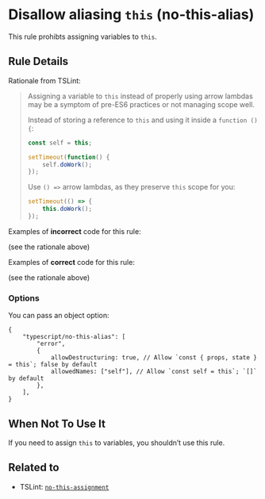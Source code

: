 # Disallow aliasing `this` (no-this-alias)

This rule prohibts assigning variables to `this`.

## Rule Details

Rationale from TSLint:

> Assigning a variable to `this` instead of properly using arrow lambdas may be a symptom of pre-ES6 practices
> or not managing scope well.
>
> Instead of storing a reference to `this` and using it inside a `function () {`:
>
> ```js
> const self = this;
>
> setTimeout(function() {
>     self.doWork();
> });
> ```
>
> Use `() =>` arrow lambdas, as they preserve `this` scope for you:
>
> ```js
> setTimeout(() => {
>     this.doWork();
> });
> ```

Examples of **incorrect** code for this rule:

(see the rationale above)

Examples of **correct** code for this rule:

(see the rationale above)

### Options

You can pass an object option:

```json5
{
    "typescript/no-this-alias": [
        "error",
        {
            allowDestructuring: true, // Allow `const { props, state } = this`; false by default
            allowedNames: ["self"], // Allow `const self = this`; `[]` by default
        },
    ],
}
```

## When Not To Use It

If you need to assign `this` to variables, you shouldn’t use this rule.

## Related to

-   TSLint: [`no-this-assignment`](https://palantir.github.io/tslint/rules/no-this-assignment/)
